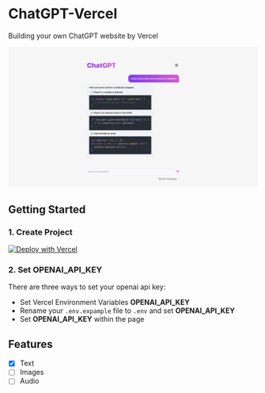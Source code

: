 # ChatGPT-Vercel
Building your own ChatGPT website by Vercel

![](assets/preview.png)

## Getting Started

### 1. Create Project
[![Deploy with Vercel](https://vercel.com/button)](https://vercel.com/new/clone?repository-url=https://github.com/GPTGenius/chatgpt-vercel&env=OPENAI_API_KEY)

### 2. Set OPENAI_API_KEY
There are three ways to set your openai api key:
- Set Vercel Environment Variables **OPENAI_API_KEY**
- Rename your `.env.expample` file to `.env` and set **OPENAI_API_KEY**
- Set **OPENAI_API_KEY** within the page

## Features
- [x] Text
- [ ] Images
- [ ] Audio

